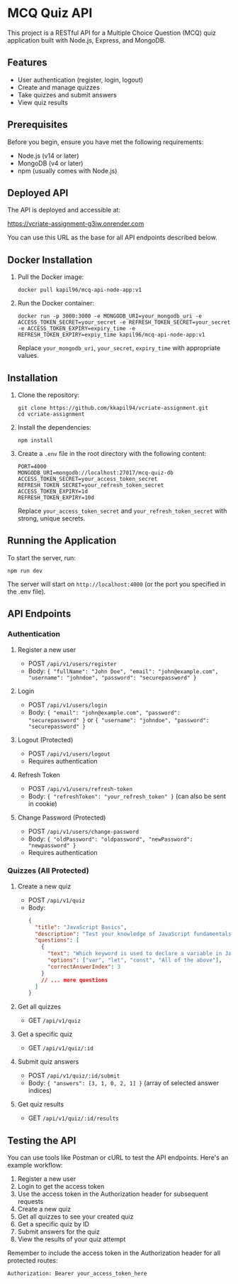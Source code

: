 # MCQ Quiz API

This project is a RESTful API for a Multiple Choice Question (MCQ) quiz application built with Node.js, Express, and MongoDB.

## Features

- User authentication (register, login, logout)
- Create and manage quizzes
- Take quizzes and submit answers
- View quiz results

## Prerequisites

Before you begin, ensure you have met the following requirements:

- Node.js (v14 or later)
- MongoDB (v4 or later)
- npm (usually comes with Node.js)

## Deployed API

The API is deployed and accessible at:

https://vcriate-assignment-g3iw.onrender.com

You can use this URL as the base for all API endpoints described below.

## Docker Installation

1. Pull the Docker image:

   ```
   docker pull kapil96/mcq-api-node-app:v1
   ```

2. Run the Docker container:
   ```
   docker run -p 3000:3000 -e MONGODB_URI=your_mongodb_uri -e ACCESS_TOKEN_SECRET=your_secret -e REFRESH_TOKEN_SECRET=your_secret -e ACCESS_TOKEN_EXPIRY=expiry_time -e REFRESH_TOKEN_EXPIRY=expiy_time kapil96/mcq-api-node-app:v1
   ```
   Replace `your_mongodb_uri`, `your_secret`, `expiry_time` with appropriate values.

## Installation

1. Clone the repository:

   ```
   git clone https://github.com/kkapil94/vcriate-assignment.git
   cd vcriate-assignment
   ```

2. Install the dependencies:

   ```
   npm install
   ```

3. Create a `.env` file in the root directory with the following content:
   ```
   PORT=4000
   MONGODB_URI=mongodb://localhost:27017/mcq-quiz-db
   ACCESS_TOKEN_SECRET=your_access_token_secret
   REFRESH_TOKEN_SECRET=your_refresh_token_secret
   ACCESS_TOKEN_EXPIRY=1d
   REFRESH_TOKEN_EXPIRY=10d
   ```
   Replace `your_access_token_secret` and `your_refresh_token_secret` with strong, unique secrets.

## Running the Application

To start the server, run:

```
npm run dev
```

The server will start on `http://localhost:4000` (or the port you specified in the .env file).

## API Endpoints

### Authentication

1. Register a new user

   - POST `/api/v1/users/register`
   - Body: `{ "fullName": "John Doe", "email": "john@example.com", "username": "johndoe", "password": "securepassword" }`

2. Login

   - POST `/api/v1/users/login`
   - Body: `{ "email": "john@example.com", "password": "securepassword" }` or `{ "username": "johndoe", "password": "securepassword" }`

3. Logout (Protected)

   - POST `/api/v1/users/logout`
   - Requires authentication

4. Refresh Token

   - POST `/api/v1/users/refresh-token`
   - Body: `{ "refreshToken": "your_refresh_token" }` (can also be sent in cookie)

5. Change Password (Protected)
   - POST `/api/v1/users/change-password`
   - Body: `{ "oldPassword": "oldpassword", "newPassword": "newpassword" }`
   - Requires authentication

### Quizzes (All Protected)

1. Create a new quiz

   - POST `/api/v1/quiz`
   - Body:
     ```json
     {
       "title": "JavaScript Basics",
       "description": "Test your knowledge of JavaScript fundamentals",
       "questions": [
         {
           "text": "Which keyword is used to declare a variable in JavaScript?",
           "options": ["var", "let", "const", "All of the above"],
           "correctAnswerIndex": 3
         }
         // ... more questions
       ]
     }
     ```

2. Get all quizzes

   - GET `/api/v1/quiz`

3. Get a specific quiz

   - GET `/api/v1/quiz/:id`

4. Submit quiz answers

   - POST `/api/v1/quiz/:id/submit`
   - Body: `{ "answers": [3, 1, 0, 2, 1] }` (array of selected answer indices)

5. Get quiz results
   - GET `/api/v1/quiz/:id/results`

## Testing the API

You can use tools like Postman or cURL to test the API endpoints. Here's an example workflow:

1. Register a new user
2. Login to get the access token
3. Use the access token in the Authorization header for subsequent requests
4. Create a new quiz
5. Get all quizzes to see your created quiz
6. Get a specific quiz by ID
7. Submit answers for the quiz
8. View the results of your quiz attempt

Remember to include the access token in the Authorization header for all protected routes:

```
Authorization: Bearer your_access_token_here
```
